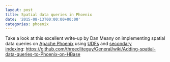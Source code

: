 ```yaml
---
layout: post
title: Spatial data queries in Phoenix
date: '2015-08-13T00:00:00+00:00'
categories: phoenix
---
```

Take a look at this excellent write-up by Dan Meany on implementing spatial data queries on <a href="https://phoenix.apache.org/" target="_blank" title="Apache Phoenix">Apache Phoenix</a> using <a href="https://phoenix.apache.org/udf.html" target="_blank" title="UDFs">UDFs</a> and <a href="https://phoenix.apache.org/secondary_indexing.html" target="_blank" title="secondary indexing">secondary indexing</a>:&nbsp;<a href="https://github.com/threedliteguy/General/wiki/Adding-spatial-data-queries-to-Phoenix-on-HBase" target="_blank" title="spatial data queries on Phoenix">https://github.com/threedliteguy/General/wiki/Adding-spatial-data-queries-to-Phoenix-on-HBase
</a>
